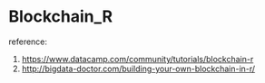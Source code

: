 # Blockchain_R

reference: 
1. https://www.datacamp.com/community/tutorials/blockchain-r
2. http://bigdata-doctor.com/building-your-own-blockchain-in-r/
